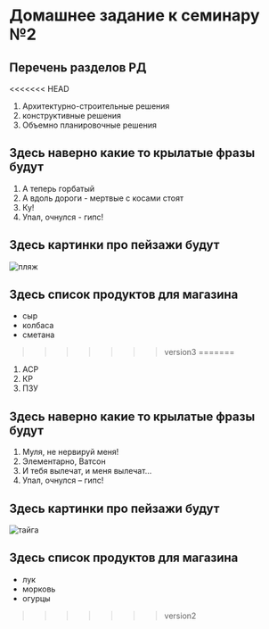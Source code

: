 # Домашнее задание к семинару №2

## Перечень разделов РД
<<<<<<< HEAD

1. Архитектурно-строительные решения
2. конструктивные решения
3. Объемно планировочные решения
## Здесь наверно какие то крылатые фразы будут
1. А теперь горбатый
2. А вдоль дороги - мертвые с косами стоят
3. Ку!
4. Упал, очнулся - гипс!
## Здесь картинки про пейзажи будут
![пляж](https://vsegda-pomnim.com/uploads/posts/2022-04/1649330321_60-vsegda-pomnim-com-p-krasivoe-more-plyazh-foto-78.jpg)
## Здесь список продуктов для магазина
* сыр
* колбаса
* сметана
>>>>>>> version3
=======
1. АСР
2. КР
3. ПЗУ
## Здесь наверно какие то крылатые фразы будут
1. Муля, не нервируй меня!
2. Элементарно, Ватсон
3. И тебя вылечат, и меня вылечат…
4. Упал, очнулся – гипс!
## Здесь картинки про пейзажи будут
![тайга](https://druzhniy-center.ru/wp-content/uploads/c/4/6/c469ad3ab1c003d4c3cf1ec46b5dd918.jpeg)
## Здесь список продуктов для магазина
* лук
* морковь
* огурцы
>>>>>>> version2
